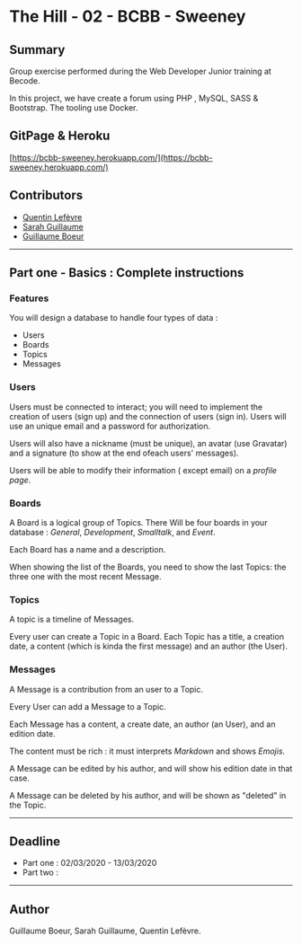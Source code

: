 # The Hill - 02 - BCBB - Sweeney

## Summary

Group exercise performed during the Web Developer Junior training at Becode.

In this project, we have create a forum using PHP , MySQL, SASS & Bootstrap. The tooling use Docker.

## GitPage & Heroku

[https://bcbb-sweeney.herokuapp.com/](https://bcbb-sweeney.herokuapp.com/)

## Contributors

* [Quentin Lefèvre](https://github.com/Qlfvr)
* [Sarah Guillaume](https://github.com/SarahG4000)
* [Guillaume Boeur](https://github.com/Guillaume-Boeur)

---

## Part one - Basics : Complete instructions

### Features

You will design a database to handle four types of data :
* Users
* Boards
* Topics
* Messages

### Users

Users must be connected to interact; you will need to implement the creation of users (sign up) and the connection of users (sign in). Users will use an unique email and a password for authorization.

Users will also have a nickname (must be unique), an avatar (use Gravatar) and a signature (to show at the end ofeach users' messages).

Users will be able to modify their information ( except email) on a *profile page*.

### Boards

A Board is a logical group of Topics. There Will be four boards in your database : *General*, *Development*, *Smalltalk*, and *Event*.

Each Board has a name and a description.

When showing the list of the Boards, you need to show the last Topics: the three one with the most recent Message.

### Topics

A topic is a timeline of Messages.

Every user can create a Topic in a Board.
Each Topic has a title, a creation date, a content (which is kinda the first message) and an author (the User).

### Messages

A Message is a contribution from an user to a Topic.

Every User can add a Message to a Topic.

Each Message has a content, a create date, an author (an User), and an edition date.

The content must be rich : it must interprets *Markdown* and shows *Emojis*.

A Message can be edited by his author, and will show his edition date in that case.

A Message can be deleted by his author, and will be shown as "deleted" in the Topic.

---

## Deadline

* Part one : 02/03/2020 - 13/03/2020
* Part two : 

---

## Author

Guillaume Boeur, Sarah Guillaume, Quentin Lefèvre.
